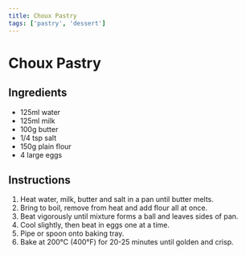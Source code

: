 ```yaml
---
title: Choux Pastry
tags: ['pastry', 'dessert']
---
```


# Choux Pastry

## Ingredients
- 125ml water
- 125ml milk
- 100g butter
- 1/4 tsp salt
- 150g plain flour
- 4 large eggs

## Instructions
1. Heat water, milk, butter and salt in a pan until butter melts.
2. Bring to boil, remove from heat and add flour all at once.
3. Beat vigorously until mixture forms a ball and leaves sides of pan.
4. Cool slightly, then beat in eggs one at a time.
5. Pipe or spoon onto baking tray.
6. Bake at 200°C (400°F) for 20-25 minutes until golden and crisp.
